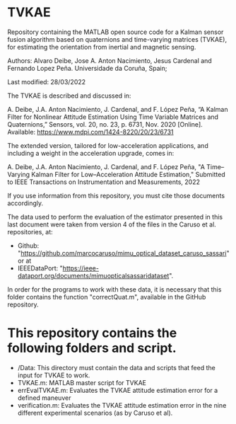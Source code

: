 # TVKAE
Repository containing the MATLAB open source code for a Kalman sensor fusion algorithm based on quaternions 
and time-varying matrices (TVKAE), for estimating the orientation from inertial and magnetic sensing.

Authors: Alvaro Deibe, Jose A. Anton Nacimiento, Jesus Cardenal and Fernando Lopez Peña.
Universidade da Coruña, Spain; 

Last modified: 28/03/2022

The TVKAE is described and discussed in: 

A. Deibe, J.A. Anton Nacimiento, J. Cardenal, and F. López Peña, 
“A Kalman Filter for Nonlinear Attitude Estimation Using Time Variable Matrices and Quaternions,” 
Sensors, vol. 20, no. 23, p. 6731, Nov. 2020 [Online]. 
Available: https://www.mdpi.com/1424-8220/20/23/6731

The extended version, tailored for low-acceleration applications, and including a weight in the acceleration upgrade, comes in:

A. Deibe, J.A. Anton Nacimiento, J. Cardenal, and F. López Peña, 
"A Time–Varying Kalman Filter for Low–Acceleration Attitude Estimation,"
Submitted to IEEE Transactions on Instrumentation and Measurements, 2022

If you use information from this repository, you must cite those documents accordingly.

The data used to perform the evaluation of the estimator presented in this last document were taken from 
version 4 of the files in the Caruso et al. repositories, at:

  - Github: "https://github.com/marcocaruso/mimu_optical_dataset_caruso_sassari" or at
  - IEEEDataPort: "https://ieee-dataport.org/documents/mimuopticalsassaridataset".

In order for the programs to work with these data, it is necessary that this folder contains the function 
"correctQuat.m", available in the GitHub repository.

# This repository contains the following folders and script.

- /Data: This directory must contain the data and scripts that feed the input for TVKAE to work.
- TVKAE.m: MATLAB master script for TVKAE 
- errEvalTVKAE.m: Evaluates the TVKAE attitude estimation error for a defined maneuver
- verification.m: Evaluates the TVKAE attitude estimation error in the nine different experimental scenarios (as by Caruso et al).

